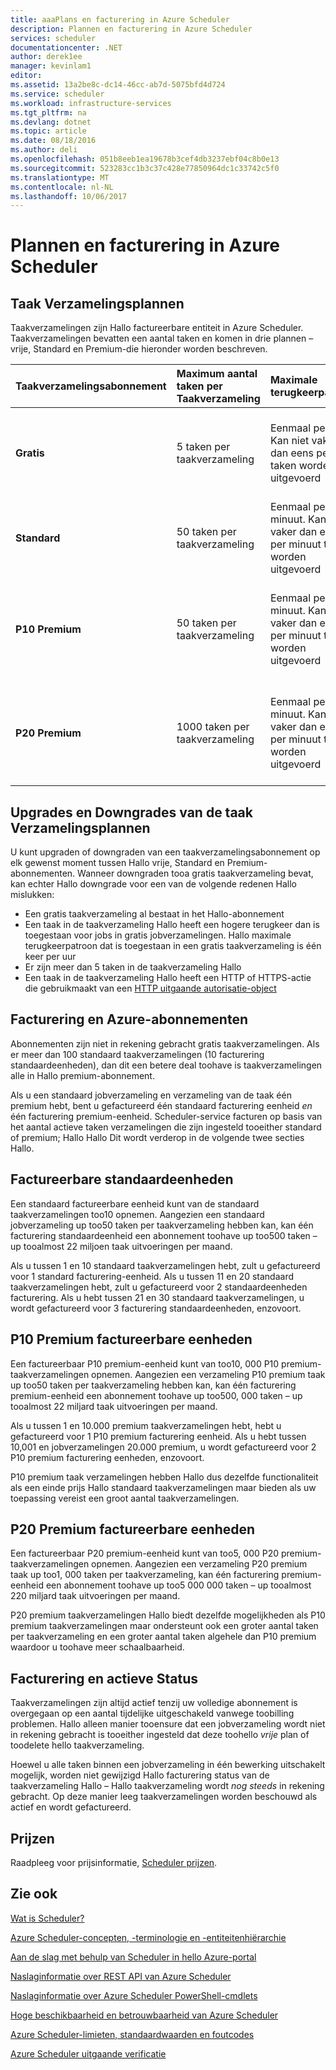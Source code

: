```yaml
---
title: aaaPlans en facturering in Azure Scheduler
description: Plannen en facturering in Azure Scheduler
services: scheduler
documentationcenter: .NET
author: derek1ee
manager: kevinlam1
editor: 
ms.assetid: 13a2be8c-dc14-46cc-ab7d-5075bfd4d724
ms.service: scheduler
ms.workload: infrastructure-services
ms.tgt_pltfrm: na
ms.devlang: dotnet
ms.topic: article
ms.date: 08/18/2016
ms.author: deli
ms.openlocfilehash: 051b8eeb1ea19678b3cef4db3237ebf04c8b0e13
ms.sourcegitcommit: 523283cc1b3c37c428e77850964dc1c33742c5f0
ms.translationtype: MT
ms.contentlocale: nl-NL
ms.lasthandoff: 10/06/2017
---
```

# <a name="plans-and-billing-in-azure-scheduler"></a>Plannen en facturering in Azure Scheduler
## <a name="job-collection-plans"></a>Taak Verzamelingsplannen
Taakverzamelingen zijn Hallo factureerbare entiteit in Azure Scheduler. Taakverzamelingen bevatten een aantal taken en komen in drie plannen – vrije, Standard en Premium-die hieronder worden beschreven.

| **Taakverzamelingsabonnement** | **Maximum aantal taken per Taakverzameling** | **Maximale terugkeerpatroon** | **Maximum aantal Taakverzamelingen per abonnement** | **Limieten** |
|:--- |:--- |:--- |:--- |:--- |
| **Gratis** |5 taken per taakverzameling |Eenmaal per uur. Kan niet vaker dan eens per uur taken worden uitgevoerd |Een abonnement is van de gratis taakverzameling too1 toegestaan |Kan niet worden gebruikt [HTTP uitgaande autorisatie-object](scheduler-outbound-authentication.md) |
| **Standard** |50 taken per taakverzameling |Eenmaal per minuut. Kan niet vaker dan eens per minuut taken worden uitgevoerd |Een abonnement is van de standaard taakverzamelingen too100 toegestaan |Toegang toofull functieset van Scheduler |
| **P10 Premium** |50 taken per taakverzameling |Eenmaal per minuut. Kan niet vaker dan eens per minuut taken worden uitgevoerd |Een abonnement is van too10, 000 P10 Premium taakverzamelingen toegestaan. <a href="mailto:wapteams@microsoft.com">Neem contact met ons</a> voor meer informatie. |Toegang toofull functieset van Scheduler |
| **P20 Premium** |1000 taken per taakverzameling |Eenmaal per minuut. Kan niet vaker dan eens per minuut taken worden uitgevoerd |Een abonnement is van too10, 000 P20 Premium taakverzamelingen toegestaan. <a href="mailto:wapteams@microsoft.com">Neem contact met ons</a> voor meer informatie. |Toegang toofull functieset van Scheduler |

## <a name="upgrades-and-downgrades-of-job-collection-plans"></a>Upgrades en Downgrades van de taak Verzamelingsplannen
U kunt upgraden of downgraden van een taakverzamelingsabonnement op elk gewenst moment tussen Hallo vrije, Standard en Premium-abonnementen. Wanneer downgraden tooa gratis taakverzameling bevat, kan echter Hallo downgrade voor een van de volgende redenen Hallo mislukken:

* Een gratis taakverzameling al bestaat in het Hallo-abonnement
* Een taak in de taakverzameling Hallo heeft een hogere terugkeer dan is toegestaan voor jobs in gratis jobverzamelingen. Hallo maximale terugkeerpatroon dat is toegestaan in een gratis taakverzameling is één keer per uur
* Er zijn meer dan 5 taken in de taakverzameling Hallo
* Een taak in de taakverzameling Hallo heeft een HTTP of HTTPS-actie die gebruikmaakt van een [HTTP uitgaande autorisatie-object](scheduler-outbound-authentication.md)

## <a name="billing-and-azure-plans"></a>Facturering en Azure-abonnementen
Abonnementen zijn niet in rekening gebracht gratis taakverzamelingen. Als er meer dan 100 standaard taakverzamelingen (10 facturering standaardeenheden), dan dit een betere deal toohave is taakverzamelingen alle in Hallo premium-abonnement.

Als u een standaard jobverzameling en verzameling van de taak één premium hebt, bent u gefactureerd één standaard facturering eenheid *en* één facturering premium-eenheid. Scheduler-service facturen op basis van het aantal actieve taken verzamelingen die zijn ingesteld tooeither standard of premium; Hallo Hallo Dit wordt verderop in de volgende twee secties Hallo.

## <a name="standard-billable-units"></a>Factureerbare standaardeenheden
Een standaard factureerbare eenheid kunt van de standaard taakverzamelingen too10 opnemen. Aangezien een standaard jobverzameling up too50 taken per taakverzameling hebben kan, kan één facturering standaardeenheid een abonnement toohave up too500 taken – up tooalmost 22 miljoen taak uitvoeringen per maand.

Als u tussen 1 en 10 standaard taakverzamelingen hebt, zult u gefactureerd voor 1 standard facturering-eenheid. Als u tussen 11 en 20 standaard taakverzamelingen hebt, zult u gefactureerd voor 2 standaardeenheden facturering. Als u hebt tussen 21 en 30 standaard taakverzamelingen, u wordt gefactureerd voor 3 facturering standaardeenheden, enzovoort.

## <a name="p10-premium-billable-units"></a>P10 Premium factureerbare eenheden
Een factureerbaar P10 premium-eenheid kunt van too10, 000 P10 premium-taakverzamelingen opnemen. Aangezien een verzameling P10 premium taak up too50 taken per taakverzameling hebben kan, kan één facturering premium-eenheid een abonnement toohave up too500, 000 taken – up tooalmost 22 miljard taak uitvoeringen per maand.

Als u tussen 1 en 10.000 premium taakverzamelingen hebt, hebt u gefactureerd voor 1 P10 premium facturering eenheid. Als u hebt tussen 10,001 en jobverzamelingen 20.000 premium, u wordt gefactureerd voor 2 P10 premium facturering eenheden, enzovoort.

P10 premium taak verzamelingen hebben Hallo dus dezelfde functionaliteit als een einde prijs Hallo standaard taakverzamelingen maar bieden als uw toepassing vereist een groot aantal taakverzamelingen.

## <a name="p20-premium-billable-units"></a>P20 Premium factureerbare eenheden
Een factureerbaar P20 premium-eenheid kunt van too5, 000 P20 premium-taakverzamelingen opnemen. Aangezien een verzameling P20 premium taak up too1, 000 taken per taakverzameling, kan één facturering premium-eenheid een abonnement toohave up too5 000 000 taken – up tooalmost 220 miljard taak uitvoeringen per maand.

P20 premium taakverzamelingen Hallo biedt dezelfde mogelijkheden als P10 premium taakverzamelingen maar ondersteunt ook een groter aantal taken per taakverzameling en een groter aantal taken algehele dan P10 premium waardoor u toohave meer schaalbaarheid.

## <a name="billing-and-active-status"></a>Facturering en actieve Status
Taakverzamelingen zijn altijd actief tenzij uw volledige abonnement is overgegaan op een aantal tijdelijke uitgeschakeld vanwege toobilling problemen. Hallo alleen manier tooensure dat een jobverzameling wordt niet in rekening gebracht is tooeither ingesteld dat deze toohello *vrije* plan of toodelete hello taakverzameling.

Hoewel u alle taken binnen een jobverzameling in één bewerking uitschakelt mogelijk, worden niet gewijzigd Hallo facturering status van de taakverzameling Hallo – Hallo taakverzameling wordt *nog steeds* in rekening gebracht. Op deze manier leeg taakverzamelingen worden beschouwd als actief en wordt gefactureerd.

## <a name="pricing"></a>Prijzen
Raadpleeg voor prijsinformatie, [Scheduler prijzen](https://azure.microsoft.com/pricing/details/scheduler/).

## <a name="see-also"></a>Zie ook
 [Wat is Scheduler?](scheduler-intro.md)

 [Azure Scheduler-concepten, -terminologie en -entiteitenhiërarchie](scheduler-concepts-terms.md)

 [Aan de slag met behulp van Scheduler in hello Azure-portal](scheduler-get-started-portal.md)

 [Naslaginformatie over REST API van Azure Scheduler](https://msdn.microsoft.com/library/mt629143)

 [Naslaginformatie over Azure Scheduler PowerShell-cmdlets](scheduler-powershell-reference.md)

 [Hoge beschikbaarheid en betrouwbaarheid van Azure Scheduler](scheduler-high-availability-reliability.md)

 [Azure Scheduler-limieten, standaardwaarden en foutcodes](scheduler-limits-defaults-errors.md)

 [Azure Scheduler uitgaande verificatie](scheduler-outbound-authentication.md)

